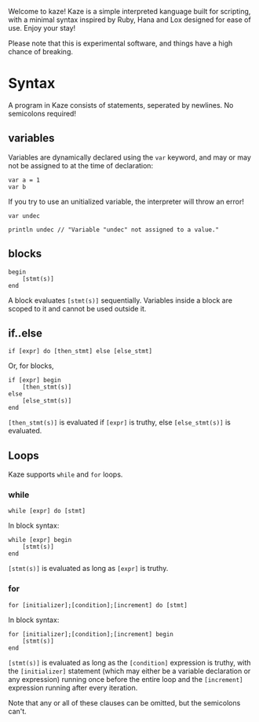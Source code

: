 Welcome to kaze! Kaze is a simple interpreted kanguage built for scripting, with a minimal syntax inspired by Ruby, Hana and Lox designed for ease of use. Enjoy your stay!

Please note that this is experimental software, and things have a high chance of breaking.

# Syntax

A program in Kaze consists of statements, seperated by newlines. No semicolons required!

## variables

Variables are dynamically declared using the `var` keyword, and may or may not be assigned to at the time of declaration:

```kaze
var a = 1
var b
```

If you try to use an unitialized variable, the interpreter will throw an error!

```kaze
var undec

println undec // "Variable "undec" not assigned to a value."
```

## blocks

```kaze
begin
    [stmt(s)]
end
```

A block evaluates `[stmt(s)]` sequentially. Variables inside a block are scoped to it and cannot be used outside it.

## if..else

```kaze
if [expr] do [then_stmt] else [else_stmt]
```

Or, for blocks,

```kaze
if [expr] begin
    [then_stmt(s)]
else
    [else_stmt(s)]
end
```

`[then_stmt(s)]` is evaluated if `[expr]` is truthy, else `[else_stmt(s)]` is evaluated.

## Loops

Kaze supports `while` and `for` loops.

### while

```kaze
while [expr] do [stmt]
```

In block syntax:

```kaze
while [expr] begin
    [stmt(s)]
end
```

`[stmt(s)]` is evaluated as long as `[expr]` is truthy.

### for

```kaze
for [initializer];[condition];[increment] do [stmt]
```

In block syntax:

```kaze
for [initializer];[condition];[increment] begin
    [stmt(s)]
end
```

`[stmt(s)]` is evaluated as long as the `[condition]` expression is truthy, with the `[initializer]` statement (which may either be a variable declaration or any expression) running once before the entire loop and the `[increment]` expression running after every iteration.

Note that any or all of these clauses can be omitted, but the semicolons can't.